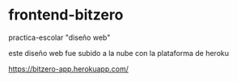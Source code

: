 # frontend-bitzero
practica-escolar "diseño web"


este diseño web fue subido a la nube con la plataforma de heroku

https://bitzero-app.herokuapp.com/
